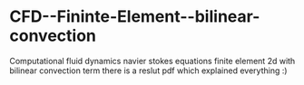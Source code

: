 # CFD--Fininte-Element--bilinear-convection
Computational fluid dynamics navier stokes equations finite element 2d with bilinear convection term
there is a reslut pdf which explained everything :)

